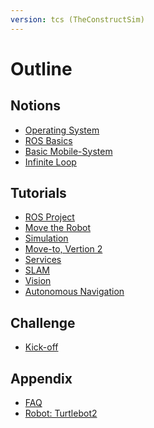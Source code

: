 ```yaml
---
version: tcs (TheConstructSim)
---
```


# Outline

## Notions

* [Operating System](notions/1-oss.md)
* [ROS Basics](notions/2-ros-basics.md)
* [Basic Mobile-System](notions/3-mobile-system.md)
* [Infinite Loop](notions/4-infinite-loop.md)

## Tutorials

* [ROS Project](tutorials/1-ros-basics.md)
* [Move the Robot](tutorials/2-move-to.md)
* [Simulation](tutorials/3-simulation.md)
* [Move-to, Vertion 2](tutorials/4-rosifier.md)
* [Services](tutorials/5-services.md)
* [SLAM](tutorials/6-slam.md)
* [Vision](tutorials/7-vision.md)
* [Autonomous Navigation](tutorials/8-navigation.md)

## Challenge

* [Kick-off](challenge/intro.md)

<!--
* [Kick-off](challenge/intro-tcs.md)
* [Shared WorkSpace](challenge/git-rds.md)
* [treasure: Coke can](challenge/coke-can.md)
* [Challenge 1](challenge/challenge-1.md)
* [Challenge 2](challenge/challenge-2.md)
* [Challenge 3](challenge/challenge-3.md)
-->
<!--
* [Agile development](challenge/agile-dev.md)
* [Evaluation](challenge/evaluation.md)
-->

## Appendix

* [FAQ](appendix/faq.md)
* [Robot: Turtlebot2](appendix/turtlebot2.md)
